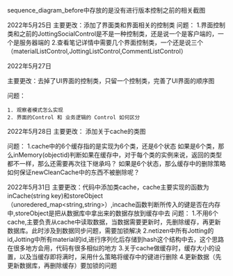 sequence_diagram_before中存放的是没有进行版本控制之前的相关截图

2022年5月25日
主要更改：添加了界面类和界面相关的控制类 
问题：
    1.界面控制类和之前的JottingSocialControl是不是一种控制类，还是说一个是客户端的，一个是服务器端的
    2.查看笔记详情中需要几个界面控制类，一个还是说三个（materialListControl,JottingListControl,CommentListControl）



2022年5月27日

主要更改：去掉了UI界面的控制类，只留一个控制类，完善了UI界面的顺序图

问题：

	1. 观察者模式怎么实现
	2. 界面的Control 和 业务逻辑的 Control 如何区分


2022年5月28日
主要更改： 添加关于cache的类图

问题：
    1.cache中的6个缓存指的是实现为6个类，还是6个状态
      如果是6个类，那么inMemory(objectid)判断如果在缓存中，对于每个类的实例来说，返回的类型都不一样，那么还需要再次往下继承吗？
      如果是6个状态，那么缓存中的删除策略如何保证newCleanCache中的东西不被删除呢？


2022年5月31日
主要更改：代码中添加类cache，cache主要实现的函数为inCache(string key)和storeObject（unoredered_map<string,string>）,incache函数判断所传入的键是否在内存中,storeObject是把从数据库中拿出来的数据存放到缓存中去
问题：
    1.不用6个cache,主要负责从cache中读取数据，当数据需要更新时，先删除缓存，再更新数据库。此时涉及到数据同步问题，需要加锁解决
    2.netizen中所有Jotting的id,Jotting中所有material的id,进行序列化后存储到hash这个结构中去，这个思路在很多地方会用，代码有很多相似的地方
    3.关于cache做缓存时，缓存大小的设置，以及当缓存即将满时，采用什么策略将缓存中的键进行删除
    4.更新数据（先更新数据库，再删除缓存）要加锁的问题
